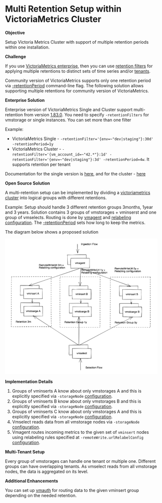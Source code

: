 # Multi Retention Setup within VictoriaMetrics Cluster


**Objective**

Setup Victoria Metrics Cluster with support of multiple retention periods within one installation.

**Challenge**

If you use [VictoriaMetrics enterprise](https://docs.victoriametrics.com/enterprise.html), then you can use
[retention filters](https://docs.victoriametrics.com/Cluster-VictoriaMetrics.html#retention-filters) for applying multiple retentions
to distinct sets of time series and/or [tenants](https://docs.victoriametrics.com/Cluster-VictoriaMetrics.html#multitenancy).

Community version of VictoriaMetrics supports only one retention period via [-retentionPeriod](https://docs.victoriametrics.com/#retention) command-line flag.
The following solution allows supporting multiple retentions for community version of VictoriaMetrics.

**Enterprise Solution**

Enterprise version of VictoriaMetrics Single and Cluster support multi-retention from version [1.83.0](https://github.com/VictoriaMetrics/VictoriaMetrics/releases/tag/v1.83.0).
You need to specify `-retentionFilters` for vmstorage or single instances. You can set more than one filter 

Example:

* VictoriaMetrics Single - `-retentionFilter='{env=~"dev|staging"}:30d' -retentionPeriod=1y`
* VictoriaMetrics Cluster - `-retentionFilter='{vm_account_id=~"42.*"}:1d' -retentionFilter='{env=~"dev|staging"}:3d' -retentionPeriod=4w`. It supports retention per tenant

Documentation for the single version is [here](https://docs.victoriametrics.com/Single-server-VictoriaMetrics.html#multiple-retentions), and for the cluster - [here](https://docs.victoriametrics.com/Cluster-VictoriaMetrics.html#retention-filters)

**Open Source Solution**

A multi-retention setup can be implemented by dividing a [victoriametrics cluster](https://docs.victoriametrics.com/Cluster-VictoriaMetrics.html) into logical groups with different retentions.

Example:
Setup should handle 3 different retention groups 3months, 1year and 3 years.
Solution contains 3 groups of vmstorages + vminserst and one group of vmselects. Routing is done by [vmagent](https://docs.victoriametrics.com/vmagent.html) and [relabeling configuration](https://docs.victoriametrics.com/vmagent.html#relabeling). The [-retentionPeriod](https://docs.victoriametrics.com/#retention) sets how long to keep the metrics. 

The diagram below shows a proposed solution

<p align="center">
  <img src="guide-vmcluster-multiple-retention-scheme.png" width="800">
</p>

**Implementation Details**
  1. Groups of vminserts A know about only vmstorages A and this is explicitly specified via `-storageNode` [configuration](https://docs.victoriametrics.com/Cluster-VictoriaMetrics.html#cluster-setup). 
  2. Groups of vminserts B know about only vmstorages B and this is explicitly specified via `-storageNode` [configuration](https://docs.victoriametrics.com/Cluster-VictoriaMetrics.html#cluster-setup). 
  3. Groups of vminserts C know about only vmstorages A and this is explicitly specified via `-storageNode` [configuration](https://docs.victoriametrics.com/Cluster-VictoriaMetrics.html#cluster-setup). 
  4. Vmselect reads data from all vmstorage nodes via `-storageNode` [configuration](https://docs.victoriametrics.com/Cluster-VictoriaMetrics.html#cluster-setup). 
  5. Vmagent routes incoming metrics to the given set of `vminsert` nodes using relabeling rules specified at `-remoteWrite.urlRelabelConfig` [configuration](https://docs.victoriametrics.com/vmagent.html#relabeling).

**Multi-Tenant Setup**

Every group of vmstorages can handle one tenant or multiple one. Different groups can have overlapping tenants. As vmselect reads from all vmstorage nodes, the data is aggregated on its level.

**Additional Enhancements**

You can set up [vmauth](https://docs.victoriametrics.com/vmauth.html) for routing data to the given vminsert group depending on the needed retention.
